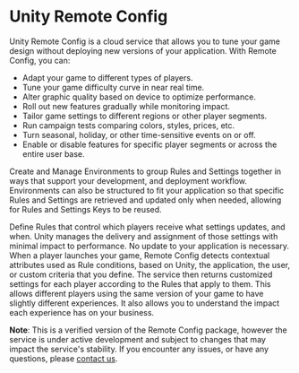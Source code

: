 # Unity Remote Config

Unity Remote Config is a cloud service that allows you to tune your game design without deploying new versions of your application. With Remote Config, you can:

* Adapt your game to different types of players.
* Tune your game difficulty curve in near real time.
* Alter graphic quality based on device to optimize performance.
* Roll out new features gradually while monitoring impact.
* Tailor game settings to different regions or other player segments.
* Run campaign tests comparing colors, styles, prices, etc.
* Turn seasonal, holiday, or other time-sensitive events on or off.
* Enable or disable features for specific player segments or across the entire user base.

Create and Manage Environments to group Rules and Settings together in ways that support your development, and deployment workflow. Environments can also be structured to fit your application so that specific Rules and Settings are retrieved and updated only when needed, allowing for Rules and Settings Keys to be reused.

Define Rules that control which players receive what settings updates, and when. Unity manages the delivery and assignment of those settings with minimal impact to performance. No update to your application is necessary. When a player launches your game, Remote Config detects contextual attributes used as Rule conditions, based on Unity, the application, the user, or custom criteria that you define. The service then returns customized settings for each player according to the Rules that apply to them. This allows different players using the same version of your game to have slightly different experiences. It also allows you to understand the impact each experience has on your business.

**Note**: This is a verified version of the Remote Config package, however the service is under active development and subject to changes that may impact the service's stability. If you encounter any issues, or have any questions, please [contact us](mailto:remote-config@unity3d.com).
